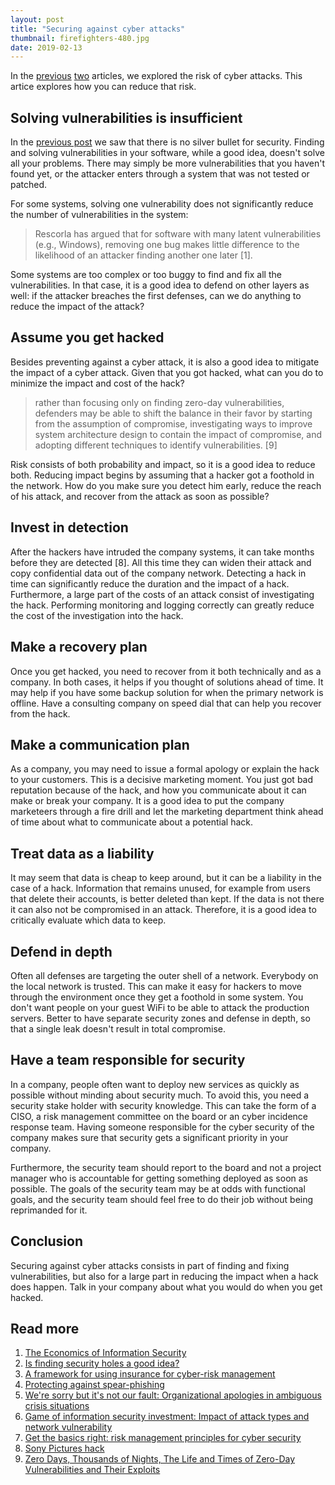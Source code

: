```yaml
---
layout: post
title: "Securing against cyber attacks"
thumbnail: firefighters-480.jpg
date: 2019-02-13
---
```


In the [previous](/2019/01/16/probability-of-cyberattack/) [two](/2019/01/30/impact-of-cyberattack/) articles, we explored the risk of cyber attacks. This artice explores how you can reduce that risk.

<!-- photo source: http://kentuckyguard.dodlive.mil/2016/07/11/fighting-fire-with-cooperation/ -->

## Solving vulnerabilities is insufficient

In the [previous post](/2019/01/16/probability-of-cyberattack/) we saw that there is no silver bullet for security. Finding and solving vulnerabilities in your software, while a good idea, doesn't solve all your problems. There may simply be more vulnerabilities that you haven't found yet, or the attacker enters through a system that was not tested or patched.

For some systems, solving one vulnerability does not significantly reduce the number of vulnerabilities in the system:

> Rescorla has argued that for software with many latent vulnerabilities (e.g., Windows), removing one bug makes little difference to the likelihood of an attacker finding another one later [1].

Some systems are too complex or too buggy to find and fix all the vulnerabilities. In that case, it is a good idea to defend on other layers as well: if the attacker breaches the first defenses, can we do anything to reduce the impact of the attack?

## Assume you get hacked

Besides preventing against a cyber attack, it is also a good idea to mitigate the impact of a cyber attack. Given that you got hacked, what can you do to minimize the impact and cost of the hack?

> rather than focusing only on finding zero-day vulnerabilities, defenders may be able to shift the balance in their favor by starting from the assumption of compromise, investigating ways to improve system architecture design to contain the impact of compromise, and adopting different techniques to identify vulnerabilities. [9]

Risk consists of both probability and impact, so it is a good idea to reduce both. Reducing impact begins by assuming that a hacker got a foothold in the network. How do you make sure you detect him early, reduce the reach of his attack, and recover from the attack as soon as possible?

## Invest in detection

After the hackers have intruded the company systems, it can take months before they are detected [8]. All this time they can widen their attack and copy confidential data out of the company network. Detecting a hack in time can significantly reduce the duration and the impact of a hack. Furthermore, a large part of the costs of an attack consist of investigating the hack. Performing monitoring and logging correctly can greatly reduce the cost of the investigation into the hack.

## Make a recovery plan

Once you get hacked, you need to recover from it both technically and as a company. In both cases, it helps if you thought of solutions ahead of time. It may help if you have some backup solution for when the primary network is offline. Have a consulting company on speed dial that can help you recover from the hack.

## Make a communication plan

As a company, you may need to issue a formal apology or explain the hack to your customers. This is a decisive marketing moment. You just got bad reputation because of the hack, and how you communicate about it can make or break your company. It is a good idea to put the company marketeers through a fire drill and let the marketing department think ahead of time about what to communicate about a potential hack.

## Treat data as a liability

It may seem that data is cheap to keep around, but it can be a liability in the case of a hack. Information that remains unused, for example from users that delete their accounts, is better deleted than kept. If the data is not there it can also not be compromised in an attack. Therefore, it is a good idea to critically evaluate which data to keep.

## Defend in depth

Often all defenses are targeting the outer shell of a network. Everybody on the local network is trusted. This can make it easy for hackers to move through the environment once they get a foothold in some system. You don't want people on your guest WiFi to be able to attack the production servers. Better to have separate security zones and defense in depth, so that a single leak doesn't result in total compromise.

## Have a team responsible for security

In a company, people often want to deploy new services as quickly as possible without minding about security much. To avoid this, you need a security stake holder with security knowledge. This can take the form of a CISO, a risk management committee on the board or an cyber incidence response team. Having someone responsible for the cyber security of the company makes sure that security gets a significant priority in your company.

Furthermore, the security team should report to the board and not a project manager who is accountable for getting something deployed as soon as possible. The goals of the security team may be at odds with functional goals, and the security team should feel free to do their job without being reprimanded for it. 

## Conclusion

Securing against cyber attacks consists in part of finding and fixing vulnerabilities, but also for a large part in reducing the impact when a hack does happen. Talk in your company about what you would do when you get hacked.

## Read more

1. [The Economics of Information Security](http://citeseerx.ist.psu.edu/viewdoc/download?doi=10.1.1.477.2090&rep=rep1&type=pdf)
1. [Is finding security holes a good idea?](http://www.dtc.umn.edu/weis2004/rescorla.pdf)
1. [A framework for using insurance for cyber-risk management](http://ns2.dpix.pestiest.hu/~mfelegyhazi/courses/EconSec/readings/09_Gordon2003FrameworkUsingCyberInsurance.pdf)
1. [Protecting against spear-phishing](http://faronics.com/assets/CFS_2012-01_Jan.pdf)
1. [We're sorry but it's not our fault: Organizational apologies in ambiguous crisis situations](https://onlinelibrary.wiley.com/doi/pdf/10.1111/1468-5973.12169)
1. [Game of information security investment: Impact of attack types and network vulnerability](https://www.sciencedirect.com/science/article/pii/S0957417415002274)
1. [Get the basics right: risk management principles for cyber security](https://www.ncsc.gov.uk/guidance/get-basics-right-risk-management-principles-cyber-security)
1. [Sony Pictures hack](https://en.wikipedia.org/wiki/Sony_Pictures_hack)
1. [Zero Days, Thousands of Nights, The Life and Times of Zero-Day Vulnerabilities and Their Exploits](https://paper.seebug.org/papers/Security%20Conf/Blackhat/2017_us/us-17-Ablon-Bug-Collisions-Meet-Government-Vulnerability-Disclosure-Zero-Days-Thousands-Of-Nights-RAND.pdf)